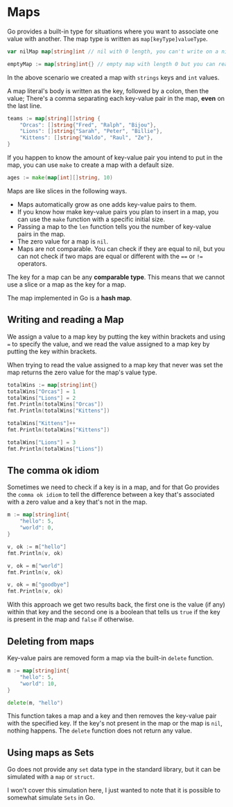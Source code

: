 # Maps

Go provides a built-in type for situations where you want to associate one value with another. The map type is written as `map[keyType]valueType`.

```go
var nilMap map[string]int // nil with 0 length, you can't write on a nil map

emptyMap := map[string]int{} // empty map with length 0 but you can read and write on it.
```

In the above scenario we created a map with `strings` keys and `int` values.

A map literal's body is written as the key, followed by a colon, then the value; There's a comma separating each key-value pair in the map, **even** on the last line.

```go
teams := map[string][]string {
    "Orcas": []string{"Fred", "Ralph", "Bijou"},
    "Lions": []string{"Sarah", "Peter", "Billie"},
    "Kittens": []string{"Waldo", "Raul", "Ze"},
}
```

If you happen to know the amount of key-value pair you intend to put in the map, you can use `make` to create a map with a default size.

```go
ages := make(map[int][]string, 10)
```

Maps are like slices in the following ways.

- Maps automatically grow as one adds key-value pairs to them.
- If you know how make key-value pairs you plan to insert in a map, you can use the `make` function with a specific initial size.
- Passing a map to the `len` function tells you the number of key-value pairs in the map.
- The zero value for a map is `nil`.
- Maps are not comparable. You can check if they are equal to nil, but you can not check if two maps are equal or different with the `==` or `!=` operators. 

The key for a map can be any **comparable type**. This means that we cannot use a slice or a map as the key for a map.

The map implemented in Go is a **hash map**.

## Writing and reading a Map

We assign a value to a map key by putting the key within brackets and using `=` to specify the value, and we read the value assigned to a map key by putting the key within brackets. 

When trying to read the value assigned to a map key that never was set the map returns the zero value for the map's value type.

```go
totalWins := map[string]int{}
totalWins["Orcas"] = 1
totalWins["Lions"] = 2
fmt.Println(totalWins["Orcas"])
fmt.Println(totalWins["Kittens"])

totalWins["Kittens"]++
fmt.Println(totalWins["Kittens"])

totalWins["Lions"] = 3
fmt.Println(totalWins["Lions"])
```

## The comma ok idiom

Sometimes we need to check if a key is in a map, and for that Go provides the `comma ok idiom` to tell the difference between a key that's associated with a zero value and a key that's not in the map.

```go
m := map[string]int{
    "hello": 5,
    "world": 0,
}

v, ok := m["hello"]
fmt.Println(v, ok)

v, ok = m["world"]
fmt.Println(v, ok)

v, ok = m["goodbye"]
fmt.Println(v, ok)
```

With this approach we get two results back, the first one is the value (if any) within that key and the second one is a boolean that tells us `true` if the key is present in the map and `false` if otherwise.

## Deleting from maps

Key-value pairs are removed form a map via the built-in `delete` function.

```go
m := map[string]int{
    "hello": 5,
    "world": 10,
}

delete(m, "hello")
```

This function takes a map and a key and then removes the key-value pair with the specified key. If the key's not present in the map or the map is `nil`, nothing happens. The `delete` function does not return any value.

## Using maps as Sets

Go does not provide any `set` data type in the standard library, but it can be simulated with a `map` or `struct`.

I won't cover this simulation here, I just wanted to note that it is possible to somewhat simulate `Sets` in Go.
